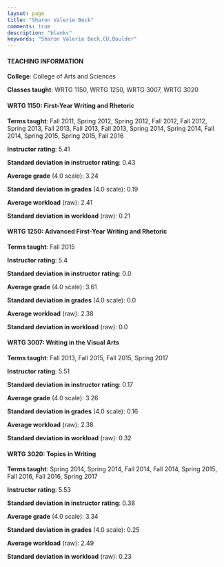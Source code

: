 ```yaml
---
layout: page
title: "Sharon Valerie Beck" 
comments: true
description: "blanks"
keywords: "Sharon Valerie Beck,CU,Boulder"
---
```

<head>
<script src="https://ajax.googleapis.com/ajax/libs/jquery/2.1.3/jquery.min.js"></script>
<script src="https://dl.dropboxusercontent.com/s/pc42nxpaw1ea4o9/highcharts.js?dl=0"></script>
<!-- <script src="../assets/js/highcharts.js"></script> -->
<style type="text/css">@font-face {
	font-family: "Bebas Neue";
	src: url(https://www.filehosting.org/file/details/544349/BebasNeue Regular.otf) format("opentype");
	}
	h1.Bebas { 
		font-family: "Bebas Neue", Verdana, Tahoma;
	}
</style>
</head>
	   
#### TEACHING INFORMATION

**College**: College of Arts and Sciences

**Classes taught**: WRTG 1150, WRTG 1250, WRTG 3007, WRTG 3020

#### WRTG 1150: First-Year Writing and Rhetoric

**Terms taught**: Fall 2011, Spring 2012, Spring 2012, Fall 2012, Fall 2012, Spring 2013, Fall 2013, Fall 2013, Fall 2013, Spring 2014, Spring 2014, Fall 2014, Spring 2015, Spring 2015, Fall 2016

**Instructor rating**: 5.41

**Standard deviation in instructor rating**: 0.43

**Average grade** (4.0 scale): 3.24

**Standard deviation in grades** (4.0 scale): 0.19

**Average workload** (raw): 2.41

**Standard deviation in workload** (raw): 0.21

#### WRTG 1250: Advanced First-Year Writing and Rhetoric

**Terms taught**: Fall 2015

**Instructor rating**: 5.4

**Standard deviation in instructor rating**: 0.0

**Average grade** (4.0 scale): 3.61

**Standard deviation in grades** (4.0 scale): 0.0

**Average workload** (raw): 2.38

**Standard deviation in workload** (raw): 0.0

#### WRTG 3007: Writing in the Visual Arts

**Terms taught**: Fall 2013, Fall 2015, Fall 2015, Spring 2017

**Instructor rating**: 5.51

**Standard deviation in instructor rating**: 0.17

**Average grade** (4.0 scale): 3.26

**Standard deviation in grades** (4.0 scale): 0.16

**Average workload** (raw): 2.38

**Standard deviation in workload** (raw): 0.32

#### WRTG 3020: Topics in Writing

**Terms taught**: Spring 2014, Spring 2014, Fall 2014, Fall 2014, Spring 2015, Fall 2016, Fall 2016, Spring 2017

**Instructor rating**: 5.53

**Standard deviation in instructor rating**: 0.38

**Average grade** (4.0 scale): 3.34

**Standard deviation in grades** (4.0 scale): 0.25

**Average workload** (raw): 2.49

**Standard deviation in workload** (raw): 0.23

